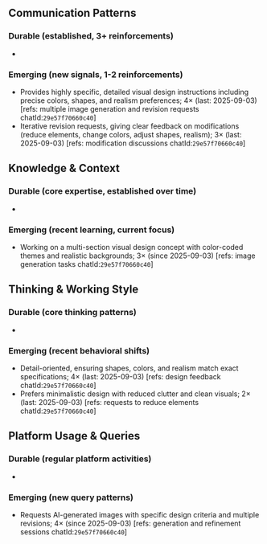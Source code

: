 ## Communication Patterns
### Durable (established, 3+ reinforcements)
- 

### Emerging (new signals, 1-2 reinforcements)
- Provides highly specific, detailed visual design instructions including precise colors, shapes, and realism preferences; 4× (last: 2025-09-03) [refs: multiple image generation and revision requests chatId:`29e57f70660c40`]
- Iterative revision requests, giving clear feedback on modifications (reduce elements, change colors, adjust shapes, realism); 3× (last: 2025-09-03) [refs: modification discussions chatId:`29e57f70660c40`]

## Knowledge & Context
### Durable (core expertise, established over time)
- 

### Emerging (recent learning, current focus)
- Working on a multi-section visual design concept with color-coded themes and realistic backgrounds; 3× (since 2025-09-03) [refs: image generation tasks chatId:`29e57f70660c40`]

## Thinking & Working Style
### Durable (core thinking patterns)
- 

### Emerging (recent behavioral shifts)
- Detail-oriented, ensuring shapes, colors, and realism match exact specifications; 4× (last: 2025-09-03) [refs: design feedback chatId:`29e57f70660c40`]
- Prefers minimalistic design with reduced clutter and clean visuals; 2× (last: 2025-09-03) [refs: requests to reduce elements chatId:`29e57f70660c40`]

## Platform Usage & Queries
### Durable (regular platform activities)
- 

### Emerging (new query patterns)
- Requests AI-generated images with specific design criteria and multiple revisions; 4× (since 2025-09-03) [refs: generation and refinement sessions chatId:`29e57f70660c40`]